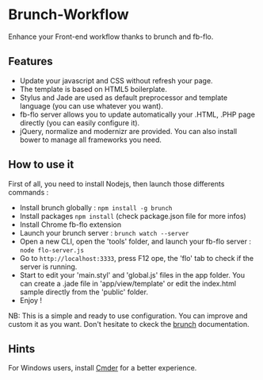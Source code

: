 # Brunch-Workflow
Enhance your Front-end workflow thanks to brunch and fb-flo. 

## Features
* Update your javascript and CSS without refresh your page.
* The template is based on HTML5 boilerplate.
* Stylus and Jade are used as default preprocessor and template language (you can use whatever you want).
* fb-flo server allows you to update automatically your .HTML, .PHP page directly (you can easily configure it).
* jQuery, normalize and modernizr are provided. You can also install bower to manage all frameworks you need.

## How to use it
First of all, you need to install Nodejs, then launch those differents commands :
  * Install brunch globally : `npm install -g brunch`
  * Install packages `npm install` (check package.json file for more infos)
  * Install Chrome fb-flo extension
  * Launch your brunch server : `brunch watch --server`
  * Open a new CLI, open the 'tools' folder, and launch your fb-flo server : `node flo-server.js`
  * Go to `http://localhost:3333`, press F12 ope, the 'flo' tab to check if the server is running.
  * Start to edit your 'main.styl' and 'global.js' files in the app folder. You can create a .jade file in 'app/view/template'
  or edit the index.html sample directly from the 'public' folder.
  * Enjoy !
  
NB: This is a simple and ready to use configuration. You can improve and custom it as you want.
Don't hesitate to ckeck the [brunch](https://github.com/brunch/brunch/tree/stable/docs) documentation.

## Hints
For Windows users, install [Cmder](http://bliker.github.io/cmder/) for a better experience.

